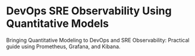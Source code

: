 # DevOps SRE Observability Using Quantitative Models
Bringing Quantitative Modeling to DevOps and SRE Observability: Practical guide using Prometheus, Grafana, and Kibana.
